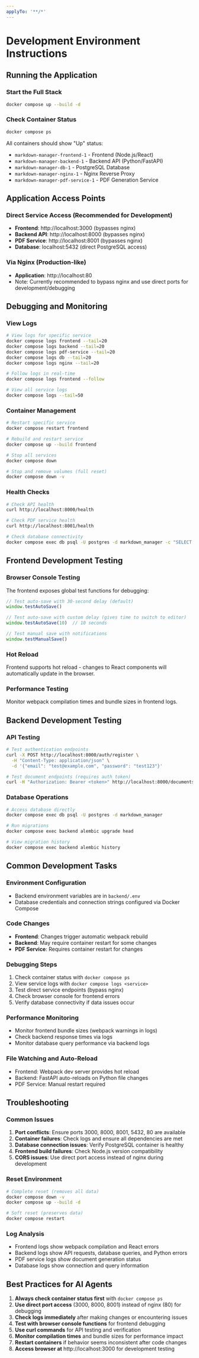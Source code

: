 ```yaml
---
applyTo: '**/*'
---
```


# Development Environment Instructions

## Running the Application

### Start the Full Stack
```bash
docker compose up --build -d
```

### Check Container Status
```bash
docker compose ps
```

All containers should show "Up" status:
- `markdown-manager-frontend-1` - Frontend (Node.js/React)
- `markdown-manager-backend-1` - Backend API (Python/FastAPI)
- `markdown-manager-db-1` - PostgreSQL Database
- `markdown-manager-nginx-1` - Nginx Reverse Proxy
- `markdown-manager-pdf-service-1` - PDF Generation Service

## Application Access Points

### Direct Service Access (Recommended for Development)
- **Frontend**: http://localhost:3000 (bypasses nginx)
- **Backend API**: http://localhost:8000 (bypasses nginx)
- **PDF Service**: http://localhost:8001 (bypasses nginx)
- **Database**: localhost:5432 (direct PostgreSQL access)

### Via Nginx (Production-like)
- **Application**: http://localhost:80
- Note: Currently recommended to bypass nginx and use direct ports for development/debugging

## Debugging and Monitoring

### View Logs
```bash
# View logs for specific service
docker compose logs frontend --tail=20
docker compose logs backend --tail=20
docker compose logs pdf-service --tail=20
docker compose logs db --tail=20
docker compose logs nginx --tail=20

# Follow logs in real-time
docker compose logs frontend --follow

# View all service logs
docker compose logs --tail=50
```

### Container Management
```bash
# Restart specific service
docker compose restart frontend

# Rebuild and restart service
docker compose up --build frontend

# Stop all services
docker compose down

# Stop and remove volumes (full reset)
docker compose down -v
```

### Health Checks
```bash
# Check API health
curl http://localhost:8000/health

# Check PDF service health
curl http://localhost:8001/health

# Check database connectivity
docker compose exec db psql -U postgres -d markdown_manager -c "SELECT 1;"
```

## Frontend Development Testing

### Browser Console Testing
The frontend exposes global test functions for debugging:

```javascript
// Test auto-save with 30-second delay (default)
window.testAutoSave()

// Test auto-save with custom delay (gives time to switch to editor)
window.testAutoSave(10)  // 10 seconds

// Test manual save with notifications
window.testManualSave()
```

### Hot Reload
Frontend supports hot reload - changes to React components will automatically update in the browser.

### Performance Testing
Monitor webpack compilation times and bundle sizes in frontend logs.

## Backend Development Testing

### API Testing
```bash
# Test authentication endpoints
curl -X POST http://localhost:8000/auth/register \
  -H "Content-Type: application/json" \
  -d '{"email": "test@example.com", "password": "test123"}'

# Test document endpoints (requires auth token)
curl -H "Authorization: Bearer <token>" http://localhost:8000/documents/
```

### Database Operations
```bash
# Access database directly
docker compose exec db psql -U postgres -d markdown_manager

# Run migrations
docker compose exec backend alembic upgrade head

# View migration history
docker compose exec backend alembic history
```

## Common Development Tasks

### Environment Configuration
- Backend environment variables are in `backend/.env`
- Database credentials and connection strings configured via Docker Compose

### Code Changes
- **Frontend**: Changes trigger automatic webpack rebuild
- **Backend**: May require container restart for some changes
- **PDF Service**: Requires container restart for changes

### Debugging Steps
1. Check container status with `docker compose ps`
2. View service logs with `docker compose logs <service>`
3. Test direct service endpoints (bypass nginx)
4. Check browser console for frontend errors
5. Verify database connectivity if data issues occur

### Performance Monitoring
- Monitor frontend bundle sizes (webpack warnings in logs)
- Check backend response times via logs
- Monitor database query performance via backend logs

### File Watching and Auto-Reload
- Frontend: Webpack dev server provides hot reload
- Backend: FastAPI auto-reloads on Python file changes
- PDF Service: Manual restart required

## Troubleshooting

### Common Issues
1. **Port conflicts**: Ensure ports 3000, 8000, 8001, 5432, 80 are available
2. **Container failures**: Check logs and ensure all dependencies are met
3. **Database connection issues**: Verify PostgreSQL container is healthy
4. **Frontend build failures**: Check Node.js version compatibility
5. **CORS issues**: Use direct port access instead of nginx during development

### Reset Environment
```bash
# Complete reset (removes all data)
docker compose down -v
docker compose up --build -d

# Soft reset (preserves data)
docker compose restart
```

### Log Analysis
- Frontend logs show webpack compilation and React errors
- Backend logs show API requests, database queries, and Python errors
- PDF service logs show document generation status
- Database logs show connection and query information

## Best Practices for AI Agents

1. **Always check container status first** with `docker compose ps`
2. **Use direct port access** (3000, 8000, 8001) instead of nginx (80) for debugging
3. **Check logs immediately** after making changes or encountering issues
4. **Test with browser console functions** for frontend debugging
5. **Use curl commands** for API testing and verification
6. **Monitor compilation times** and bundle sizes for performance impact
7. **Restart containers** if behavior seems inconsistent after code changes
8. **Access browser at** http://localhost:3000 for development testing